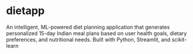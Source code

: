 # dietapp
An intelligent, ML-powered diet planning application that generates personalized 15-day Indian meal plans based on user health goals, dietary preferences, and nutritional needs.  Built with Python, Streamlit, and scikit-learn
